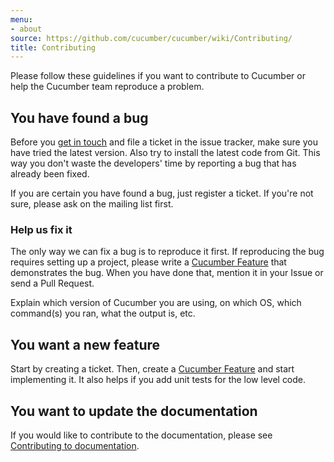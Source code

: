 ```yaml
---
menu:
- about
source: https://github.com/cucumber/cucumber/wiki/Contributing/
title: Contributing
---
```


Please follow these guidelines if you want to contribute to Cucumber or help the Cucumber team reproduce a problem.

## You have found a bug

Before you [get in touch](/about/get-in-touch) and file a ticket in the issue tracker, make sure you have tried the latest version. Also try to install the latest code from Git. This way you don't waste the developers' time by reporting a bug that has already been fixed.

If you are certain you have found a bug, just register a ticket. If you're not sure, please ask on the mailing list first.

### Help us fix it

The only way we can fix a bug is to reproduce it first. If reproducing the bug requires setting up a project, please write a [Cucumber Feature](/gherkin/feature-introduction/) that demonstrates the bug. When you have done that, mention it in your Issue or send a Pull Request.

Explain which version of Cucumber you are using, on which OS, which command(s) you ran, what the output is, etc.

## You want a new feature

Start by creating a ticket. Then, create a [Cucumber Feature](/gherkin/feature-introduction/) and start implementing it. It also helps if you add unit tests for the low level code.

## You want to update the documentation

If you would like to contribute to the documentation, please see [Contributing to documentation](/about/contributing-to-documentation/).